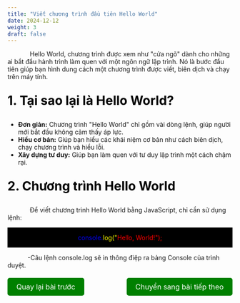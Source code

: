 ```yaml
---
title: "Viết chương trình đầu tiên Hello World"
date: 2024-12-12
weight: 3
draft: false
---
```

<p style="text-indent: 50px;">Hello World, chương trình được xem như "cửa ngõ" dành cho những ai bắt đầu hành trình làm quen với một ngôn ngữ lập trình. Nó là bước đầu tiên giúp bạn hình dung cách một chương trình được viết, biên dịch và chạy trên máy tính.
<p style="font-size: 2em; font-weight: bold; color: black;">1. Tại sao lại là Hello World?

- **Đơn giản:** Chương trình "Hello World" chỉ gồm vài dòng lệnh, giúp người mới bắt đầu không cảm thấy áp lực.
- **Hiểu cơ bản:** Giúp bạn hiểu các khái niệm cơ bản như cách biên dịch, chạy chương trình và hiểu lỗi.
- **Xây dựng tư duy:** Giúp bạn làm quen với tư duy lập trình một cách chậm rại.
<p style="font-size: 2em; font-weight: bold; color: black;">2. Chương trình Hello World
<p style="text-indent: 50px;">Để viết chương trình Hello World bằng JavaScript, chỉ cần sử dụng lệnh:
<div style="display: flex; justify-content: center; align-items: center; height: auto; background-color:black">
    <p style="background-color: black; color: blue; display: inline;">console.<span style="color: yellow;">log("<span style="color: red;">Hello, World!");</span></span></p>
</div>
<p style="text-indent: 45px;">-Câu lệnh console.log sẽ in thông điệp ra bảng Console của trình duyệt.

<div style="display: flex; justify-content: space-between; align-items: center; margin: 20px 0;">
  <a href="https://dinhtanplinh03.github.io/posts/posts2/" style="display: inline-block; padding: 10px 20px; background-color: green; color: white; text-decoration: none; border-radius: 5px; font-size: 16px;">Quay lại bài trước</a>
  <a href="https://dinhtanplinh03.github.io/posts/posts4/" style="display: inline-block; padding: 10px 20px; background-color: green; color: white; text-decoration: none; border-radius: 5px; font-size: 16px;">Chuyển sang bài tiếp theo</a>
</div>